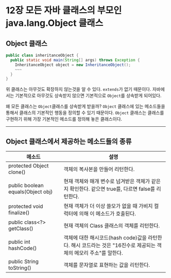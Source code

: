 # 12장 모든 자바 클래스의 부모인 java.lang.Object 클래스

## Object 클래스

```java
public class inheritanceObject {
  public static void main(String[] args) throws Exception {
    InheritanceObject object = new InheritanceObject();
    ~~~
  }
}
```

위 클래스는 아무것도 확장하지 않는것을 알 수 있다.
`extends`가 없기 때문이다.
자바에서는 기본적으로 아무것도 상속받지 않으면 기본적으로 `Object`를 상속받게 되어있다.

왜 모든 클래스는 `Object`클래스를 상속받게 받을까?
`Object` 클래스에 있는 메소드들을 통해서 클래스의 기본적인 행동을 정의할 수 있기 때문이다.
`Object` 클래스는 클래스를 구현하기 위해 가장 기본적인 메소드를 정의해 놓은 클래스이다.

---


## Object 클래스에서 제공하는 메소드들의 종류
|메소드|설명|
|----|---|
|protected Object clone()|객체의 복사본을 만들어 리턴한다.|
|public boolean equals(Object obj)|현재 객체와 매개 변수로 넘겨받은 객체가 같은지 확인한다. 같으면 true를, 다르면 false를 리턴한다.|
|protected void finalize()|현재 객체가 더 이상 쓸모가 없을 때 가비지 컬럭터에 의해 이 메소드가 호출된다.|
|public class<?> getClass()|현재 객체의 Class 클래스의 객체를 리턴한다.
|public int hashCode()|객체에 대한 해시코드(hash code)값을 라턴한다. 해시 코드라는 것은 "16진수로 제공되는 객체의 메모리 주소"를 말한다.|
|public String toString()|객체를 문자열로 표현하는 값을 리턴한다.|
